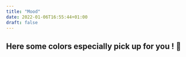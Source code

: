 ```yaml
---
title: "Mood"
date: 2022-01-06T16:55:44+01:00
draft: false
---
```


## Here some colors especially pick up for you ! :yellow_heart: